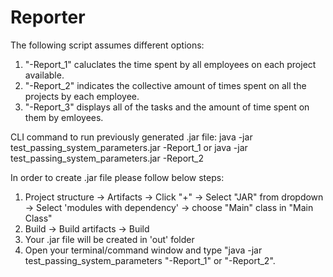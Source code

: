 # Reporter
The following script assumes different options:
  1. "-Report_1" caluclates the time spent by all employees on each project available. 
  2. "-Report_2" indicates the collective amount of times spent on all the projects by each employee.
  3. "-Report_3" displays all of the tasks and the amount of time spent on them by emloyees.

CLI command to run previously generated .jar file:
java -jar test_passing_system_parameters.jar -Report_1 
                      or
java -jar test_passing_system_parameters.jar -Report_2

In order to create .jar file please follow below steps:
  1. Project structure -> Artifacts -> Click "+" -> Select "JAR" from dropdown -> Select 'modules with dependency' -> 
  choose "Main" class in "Main Class" 
  2. Build -> Build artifacts -> Build
  3. Your .jar file will be created in 'out' folder 
  4. Open your terminal/command window and type "java -jar test_passing_system_parameters "-Report_1" or "-Report_2".
